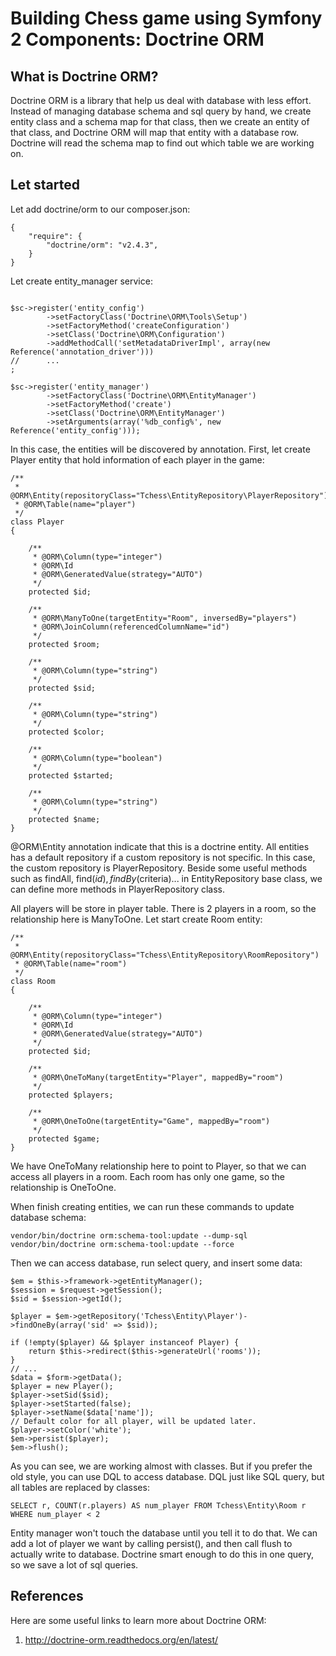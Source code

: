 Building Chess game using Symfony 2 Components: Doctrine ORM
========================================================

What is Doctrine ORM?
-----------------

Doctrine ORM is a library that help us deal with database with less effort.
Instead of managing database schema and sql query by hand, we create entity
class and a schema map for that class, then we create an entity of that class,
and Doctrine ORM will map that entity with a database row. Doctrine will read
the schema map to find out which table we are working on.

Let started
------------

Let add doctrine/orm to our composer.json:

```
{
    "require": {
        "doctrine/orm": "v2.4.3",
    }
}
```

Let create entity_manager service:

```

$sc->register('entity_config')
        ->setFactoryClass('Doctrine\ORM\Tools\Setup')
        ->setFactoryMethod('createConfiguration')
        ->setClass('Doctrine\ORM\Configuration')
        ->addMethodCall('setMetadataDriverImpl', array(new Reference('annotation_driver')))
//      ...
;

$sc->register('entity_manager')
        ->setFactoryClass('Doctrine\ORM\EntityManager')
        ->setFactoryMethod('create')
        ->setClass('Doctrine\ORM\EntityManager')
        ->setArguments(array('%db_config%', new Reference('entity_config')));
```

In this case, the entities will be discovered by annotation. First, let create
Player entity that hold information of each player in the game:

```
/**
 * @ORM\Entity(repositoryClass="Tchess\EntityRepository\PlayerRepository")
 * @ORM\Table(name="player")
 */
class Player
{

    /**
     * @ORM\Column(type="integer")
     * @ORM\Id
     * @ORM\GeneratedValue(strategy="AUTO")
     */
    protected $id;

    /**
     * @ORM\ManyToOne(targetEntity="Room", inversedBy="players")
     * @ORM\JoinColumn(referencedColumnName="id")
     */
    protected $room;

    /**
     * @ORM\Column(type="string")
     */
    protected $sid;

    /**
     * @ORM\Column(type="string")
     */
    protected $color;

    /**
     * @ORM\Column(type="boolean")
     */
    protected $started;

    /**
     * @ORM\Column(type="string")
     */
    protected $name;
}
```

@ORM\Entity annotation indicate that this is a doctrine entity. All entities
has a default repository if a custom repository is not specific. In this case,
the custom repository is PlayerRepository. Beside some useful methods such as
findAll, find($id), findBy($criteria)... in EntityRepository base class, we
can define more methods in PlayerRepository class.

All players will be store in player table. There is 2 players in a room, so the
relationship here is ManyToOne. Let start create Room entity:

```
/**
 * @ORM\Entity(repositoryClass="Tchess\EntityRepository\RoomRepository")
 * @ORM\Table(name="room")
 */
class Room
{

    /**
     * @ORM\Column(type="integer")
     * @ORM\Id
     * @ORM\GeneratedValue(strategy="AUTO")
     */
    protected $id;

    /**
     * @ORM\OneToMany(targetEntity="Player", mappedBy="room")
     */
    protected $players;

    /**
     * @ORM\OneToOne(targetEntity="Game", mappedBy="room")
     */
    protected $game;
}
```

We have OneToMany relationship here to point to Player, so that we can access
all players in a room. Each room has only one game, so the relationship is
OneToOne.

When finish creating entities, we can run these commands to update database
schema:

```
vendor/bin/doctrine orm:schema-tool:update --dump-sql
vendor/bin/doctrine orm:schema-tool:update --force
```

Then we can access database, run select query, and insert some data:

```
$em = $this->framework->getEntityManager();
$session = $request->getSession();
$sid = $session->getId();

$player = $em->getRepository('Tchess\Entity\Player')->findOneBy(array('sid' => $sid));

if (!empty($player) && $player instanceof Player) {
    return $this->redirect($this->generateUrl('rooms'));
}
// ...
$data = $form->getData();
$player = new Player();
$player->setSid($sid);
$player->setStarted(false);
$player->setName($data['name']);
// Default color for all player, will be updated later.
$player->setColor('white');
$em->persist($player);
$em->flush();
```

As you can see, we are working almost with classes. But if you prefer the old
style, you can use DQL to access database. DQL just like SQL query, but all
tables are replaced by classes:

```
SELECT r, COUNT(r.players) AS num_player FROM Tchess\Entity\Room r WHERE num_player < 2
```

Entity manager won't touch the database until you tell it to do that. We can add
a lot of player we want by calling persist(), and then call flush to actually
write to database. Doctrine smart enough to do this in one query, so we save
a lot of sql queries.


References
----------

Here are some useful links to learn more about Doctrine ORM:

1. http://doctrine-orm.readthedocs.org/en/latest/
